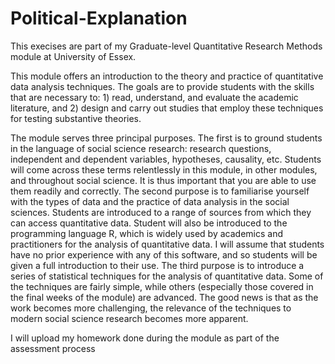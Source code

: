 # Political-Explanation
This execises are part of my Graduate-level Quantitative Research Methods module at University of Essex.

This module offers an introduction to the theory and practice of quantitative data analysis techniques. The goals are to provide students with the skills that are necessary to: 1) read, understand, and evaluate the academic literature, and 2) design and carry out studies that employ these techniques for testing substantive theories.

The module serves three principal purposes. The first is to ground students in the language of social science research: research questions, independent and dependent variables, hypotheses, causality, etc. Students will come across these terms relentlessly in this module, in other modules, and throughout social science. It is thus important that you are able to use them readily and correctly. The second purpose is to familiarise yourself with the types of data and the practice of data analysis in the social sciences. Students are introduced to a range of sources from which they can access quantitative data. Student will also be introduced to the programming language R, which is widely used by academics and practitioners for the analysis of quantitative data. I will assume that students have no prior experience with any of this software, and so students will be given a full introduction to their use. The third purpose is to introduce a series of statistical techniques for the analysis of quantitative data. Some of the techniques are fairly simple, while others (especially those covered in the final weeks of the module) are advanced. The good news is that as the work becomes more challenging, the relevance of the techniques to modern social science research becomes more apparent.

I will upload my homework done during the module as part of the assessment process
